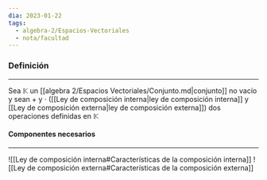 ```yaml
---
dia: 2023-01-22
tags:
  - algebra-2/Espacios-Vectoriales
  - nota/facultad
---
```

### Definición
---
Sea $\mathbb{K}$  un [[algebra 2/Espacios Vectoriales/Conjunto.md|conjunto]] no vacío y sean $+$ y $\cdot$ ([[Ley de composición interna|ley de composición interna]] y [[Ley de composición externa|ley de composición externa]]) dos operaciones definidas en $\mathbb{K}$

#### Componentes necesarios
---
![[Ley de composición interna#Características de la composición interna]] ![[Ley de composición externa#Características de la composición externa]]